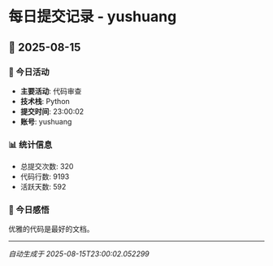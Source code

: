 # 每日提交记录 - yushuang

## 📅 2025-08-15

### 🎯 今日活动
- **主要活动**: 代码审查
- **技术栈**: Python
- **提交时间**: 23:00:02
- **账号**: yushuang

### 📊 统计信息
- 总提交次数: 320
- 代码行数: 9193
- 活跃天数: 592

### 💭 今日感悟
优雅的代码是最好的文档。

---
*自动生成于 2025-08-15T23:00:02.052299*
